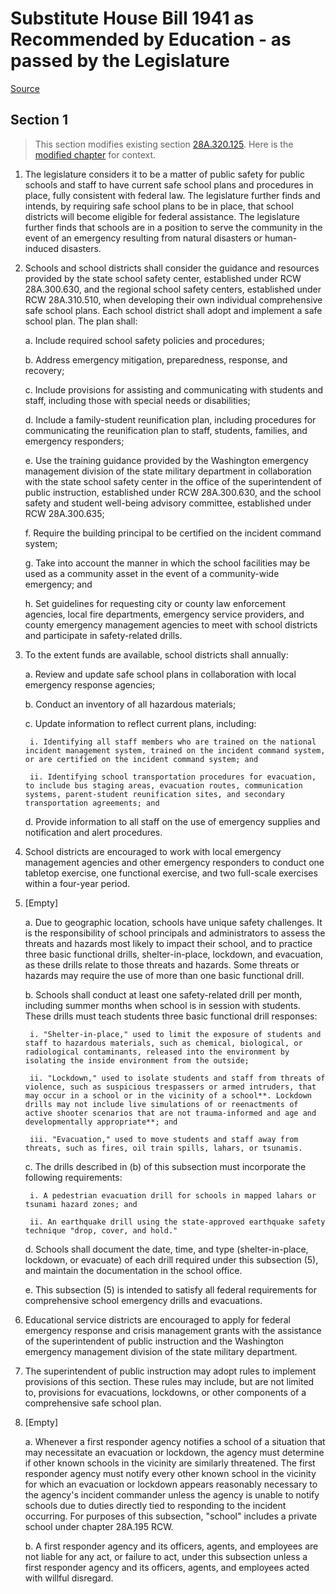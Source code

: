 # Substitute House Bill 1941 as Recommended by Education - as passed by the Legislature

[Source](http://lawfilesext.leg.wa.gov/biennium/2021-22/Pdf/Bills/House%20Passed%20Legislature/1941-S.PL.pdf)
## Section 1
> This section modifies existing section [28A.320.125](/rcw/28A_common_school_provisions/28A.320_provisions_applicable_to_all_districts.md). Here is the [modified chapter](rcw/28A_common_school_provisions/28A.320_provisions_applicable_to_all_districts.md) for context.

1. The legislature considers it to be a matter of public safety for public schools and staff to have current safe school plans and procedures in place, fully consistent with federal law. The legislature further finds and intends, by requiring safe school plans to be in place, that school districts will become eligible for federal assistance. The legislature further finds that schools are in a position to serve the community in the event of an emergency resulting from natural disasters or human-induced disasters.

2. Schools and school districts shall consider the guidance and resources provided by the state school safety center, established under RCW 28A.300.630, and the regional school safety centers, established under RCW 28A.310.510, when developing their own individual comprehensive safe school plans. Each school district shall adopt and implement a safe school plan. The plan shall:

    a. Include required school safety policies and procedures;

    b. Address emergency mitigation, preparedness, response, and recovery;

    c. Include provisions for assisting and communicating with students and staff, including those with special needs or disabilities;

    d. Include a family-student reunification plan, including procedures for communicating the reunification plan to staff, students, families, and emergency responders;

    e. Use the training guidance provided by the Washington emergency management division of the state military department in collaboration with the state school safety center in the office of the superintendent of public instruction, established under RCW 28A.300.630, and the school safety and student well-being advisory committee, established under RCW 28A.300.635;

    f. Require the building principal to be certified on the incident command system;

    g. Take into account the manner in which the school facilities may be used as a community asset in the event of a community-wide emergency; and

    h. Set guidelines for requesting city or county law enforcement agencies, local fire departments, emergency service providers, and county emergency management agencies to meet with school districts and participate in safety-related drills.

3. To the extent funds are available, school districts shall annually:

    a. Review and update safe school plans in collaboration with local emergency response agencies;

    b. Conduct an inventory of all hazardous materials;

    c. Update information to reflect current plans, including:

        i. Identifying all staff members who are trained on the national incident management system, trained on the incident command system, or are certified on the incident command system; and

        ii. Identifying school transportation procedures for evacuation, to include bus staging areas, evacuation routes, communication systems, parent-student reunification sites, and secondary transportation agreements; and

    d. Provide information to all staff on the use of emergency supplies and notification and alert procedures.

4. School districts are encouraged to work with local emergency management agencies and other emergency responders to conduct one tabletop exercise, one functional exercise, and two full-scale exercises within a four-year period.

5. [Empty]

    a. Due to geographic location, schools have unique safety challenges. It is the responsibility of school principals and administrators to assess the threats and hazards most likely to impact their school, and to practice three basic functional drills, shelter-in-place, lockdown, and evacuation, as these drills relate to those threats and hazards. Some threats or hazards may require the use of more than one basic functional drill.

    b. Schools shall conduct at least one safety-related drill per month, including summer months when school is in session with students. These drills must teach students three basic functional drill responses:

        i. "Shelter-in-place," used to limit the exposure of students and staff to hazardous materials, such as chemical, biological, or radiological contaminants, released into the environment by isolating the inside environment from the outside;

        ii. "Lockdown," used to isolate students and staff from threats of violence, such as suspicious trespassers or armed intruders, that may occur in a school or in the vicinity of a school**. Lockdown drills may not include live simulations of or reenactments of active shooter scenarios that are not trauma-informed and age and developmentally appropriate**; and

        iii. "Evacuation," used to move students and staff away from threats, such as fires, oil train spills, lahars, or tsunamis.

    c. The drills described in (b) of this subsection must incorporate the following requirements:

        i. A pedestrian evacuation drill for schools in mapped lahars or tsunami hazard zones; and

        ii. An earthquake drill using the state-approved earthquake safety technique "drop, cover, and hold."

    d. Schools shall document the date, time, and type (shelter-in-place, lockdown, or evacuate) of each drill required under this subsection (5), and maintain the documentation in the school office.

    e. This subsection (5) is intended to satisfy all federal requirements for comprehensive school emergency drills and evacuations.

6. Educational service districts are encouraged to apply for federal emergency response and crisis management grants with the assistance of the superintendent of public instruction and the Washington emergency management division of the state military department.

7. The superintendent of public instruction may adopt rules to implement provisions of this section. These rules may include, but are not limited to, provisions for evacuations, lockdowns, or other components of a comprehensive safe school plan.

8. [Empty]

    a. Whenever a first responder agency notifies a school of a situation that may necessitate an evacuation or lockdown, the agency must determine if other known schools in the vicinity are similarly threatened. The first responder agency must notify every other known school in the vicinity for which an evacuation or lockdown appears reasonably necessary to the agency's incident commander unless the agency is unable to notify schools due to duties directly tied to responding to the incident occurring. For purposes of this subsection, "school" includes a private school under chapter 28A.195 RCW.

    b. A first responder agency and its officers, agents, and employees are not liable for any act, or failure to act, under this subsection unless a first responder agency and its officers, agents, and employees acted with willful disregard.


